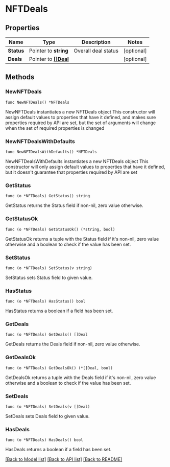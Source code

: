 # NFTDeals

## Properties

Name | Type | Description | Notes
------------ | ------------- | ------------- | -------------
**Status** | Pointer to **string** | Overall deal status | [optional] 
**Deals** | Pointer to [**[]Deal**](Deal.md) |  | [optional] 

## Methods

### NewNFTDeals

`func NewNFTDeals() *NFTDeals`

NewNFTDeals instantiates a new NFTDeals object
This constructor will assign default values to properties that have it defined,
and makes sure properties required by API are set, but the set of arguments
will change when the set of required properties is changed

### NewNFTDealsWithDefaults

`func NewNFTDealsWithDefaults() *NFTDeals`

NewNFTDealsWithDefaults instantiates a new NFTDeals object
This constructor will only assign default values to properties that have it defined,
but it doesn't guarantee that properties required by API are set

### GetStatus

`func (o *NFTDeals) GetStatus() string`

GetStatus returns the Status field if non-nil, zero value otherwise.

### GetStatusOk

`func (o *NFTDeals) GetStatusOk() (*string, bool)`

GetStatusOk returns a tuple with the Status field if it's non-nil, zero value otherwise
and a boolean to check if the value has been set.

### SetStatus

`func (o *NFTDeals) SetStatus(v string)`

SetStatus sets Status field to given value.

### HasStatus

`func (o *NFTDeals) HasStatus() bool`

HasStatus returns a boolean if a field has been set.

### GetDeals

`func (o *NFTDeals) GetDeals() []Deal`

GetDeals returns the Deals field if non-nil, zero value otherwise.

### GetDealsOk

`func (o *NFTDeals) GetDealsOk() (*[]Deal, bool)`

GetDealsOk returns a tuple with the Deals field if it's non-nil, zero value otherwise
and a boolean to check if the value has been set.

### SetDeals

`func (o *NFTDeals) SetDeals(v []Deal)`

SetDeals sets Deals field to given value.

### HasDeals

`func (o *NFTDeals) HasDeals() bool`

HasDeals returns a boolean if a field has been set.


[[Back to Model list]](../README.md#documentation-for-models) [[Back to API list]](../README.md#documentation-for-api-endpoints) [[Back to README]](../README.md)


